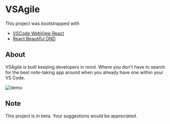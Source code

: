 # VSAgile 

This project was bootstrapped with

- [VSCode WebView React](https://github.com/rebornix/vscode-webview-react)
- [React Beautiful DND](https://github.com/atlassian/react-beautiful-dnd)

## About

VSAgile is built keeping developers in mind. Where you don't have to search for the best note-taking app around when you already have one within your VS Code.

![demo](https://github.com/vip20/vscode-agile-board/blob/main/demo/demo_1.gif)
## Note
This project is in beta. Your suggestions would be appreciated.